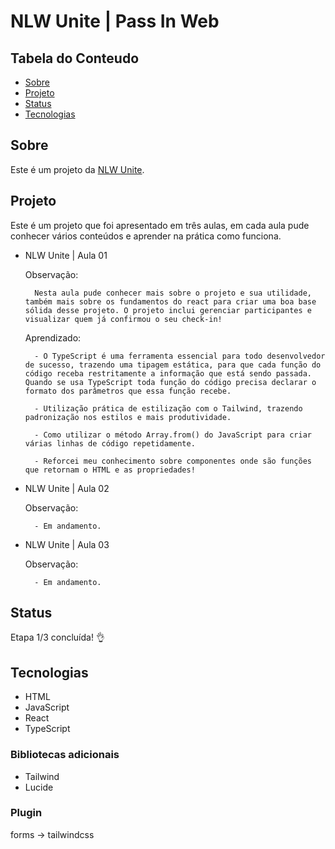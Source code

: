# NLW Unite | Pass In Web

## Tabela do Conteudo

<ul>
<li><a href="#sobre">Sobre</a></li>
<li><a href="#projeto">Projeto</a></li>
<li><a href="#status">Status</a></li>
<li><a href="#tecnologias">Tecnologias</a></li>
</ul>

## Sobre

Este é um projeto da [NLW Unite]().

## Projeto

Este é um projeto que foi apresentado em três aulas, em cada aula pude conhecer vários conteúdos e aprender na prática como funciona.

- NLW Unite | Aula 01

    Observação:

        Nesta aula pude conhecer mais sobre o projeto e sua utilidade, também mais sobre os fundamentos do react para criar uma boa base sólida desse projeto. O projeto inclui gerenciar participantes e visualizar quem já confirmou o seu check-in!

    Aprendizado:

        - O TypeScript é uma ferramenta essencial para todo desenvolvedor de sucesso, trazendo uma tipagem estática, para que cada função do código receba restritamente a informação que está sendo passada. Quando se usa TypeScript toda função do código precisa declarar o formato dos parâmetros que essa função recebe.
    
        - Utilização prática de estilização com o Tailwind, trazendo padronização nos estilos e mais produtividade. 
    
        - Como utilizar o método Array.from() do JavaScript para criar várias linhas de código repetidamente.

        - Reforcei meu conhecimento sobre componentes onde são funções que retornam o HTML e as propriedades!
    

- NLW Unite | Aula 02

    Observação:

        - Em andamento.

- NLW Unite | Aula 03

    Observação:

        - Em andamento.
    
    
## Status

Etapa 1/3 concluída! 👌


## Tecnologias

<ul>
    <li>HTML</li>
    <li>JavaScript</li>
    <li>React</li>
    <li>TypeScript</li>
</ul>


### Bibliotecas adicionais

<ul>
    <li>Tailwind</li>
    <li>Lucide</li>
</ul>

### Plugin

forms -> tailwindcss